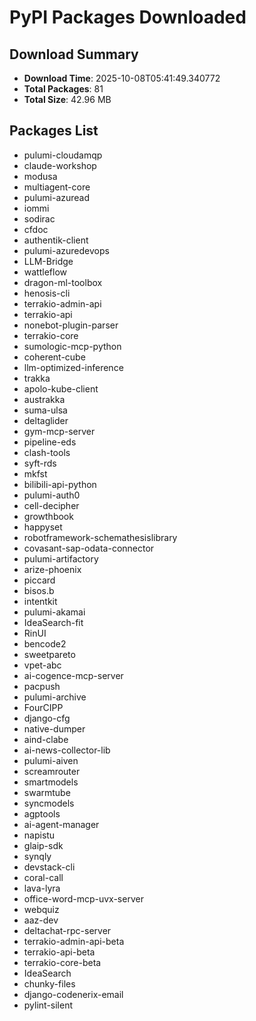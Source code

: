 # PyPI Packages Downloaded

## Download Summary
- **Download Time**: 2025-10-08T05:41:49.340772
- **Total Packages**: 81
- **Total Size**: 42.96 MB

## Packages List
- pulumi-cloudamqp
- claude-workshop
- modusa
- multiagent-core
- pulumi-azuread
- iommi
- sodirac
- cfdoc
- authentik-client
- pulumi-azuredevops
- LLM-Bridge
- wattleflow
- dragon-ml-toolbox
- henosis-cli
- terrakio-admin-api
- terrakio-api
- nonebot-plugin-parser
- terrakio-core
- sumologic-mcp-python
- coherent-cube
- llm-optimized-inference
- trakka
- apolo-kube-client
- austrakka
- suma-ulsa
- deltaglider
- gym-mcp-server
- pipeline-eds
- clash-tools
- syft-rds
- mkfst
- bilibili-api-python
- pulumi-auth0
- cell-decipher
- growthbook
- happyset
- robotframework-schemathesislibrary
- covasant-sap-odata-connector
- pulumi-artifactory
- arize-phoenix
- piccard
- bisos.b
- intentkit
- pulumi-akamai
- IdeaSearch-fit
- RinUI
- bencode2
- sweetpareto
- vpet-abc
- ai-cogence-mcp-server
- pacpush
- pulumi-archive
- FourCIPP
- django-cfg
- native-dumper
- aind-clabe
- ai-news-collector-lib
- pulumi-aiven
- screamrouter
- smartmodels
- swarmtube
- syncmodels
- agptools
- ai-agent-manager
- napistu
- glaip-sdk
- synqly
- devstack-cli
- coral-call
- lava-lyra
- office-word-mcp-uvx-server
- webquiz
- aaz-dev
- deltachat-rpc-server
- terrakio-admin-api-beta
- terrakio-api-beta
- terrakio-core-beta
- IdeaSearch
- chunky-files
- django-codenerix-email
- pylint-silent
